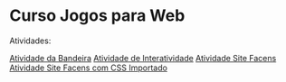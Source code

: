 # Curso Jogos para Web
Atividades: 

[Atividade da Bandeira](https://alexalcolea.github.io/Curso_Jogos_Web/Atividade_Bandeira_do_Japão.html)
[Atividade de Interatividade](https://alexalcolea.github.io/Curso_Jogos_Web/Atividade_Interatividade_de_Elementos.html)
[Atividade Site Facens](https://alexalcolea.github.io/Curso_Jogos_Web/Atividade_Pagina_Facens_part1.html)
[Atividade Site Facens com CSS Importado](https://alexalcolea.github.io/Curso_Jogos_Web/Atividade_Pagina_Facens_part2.html)
